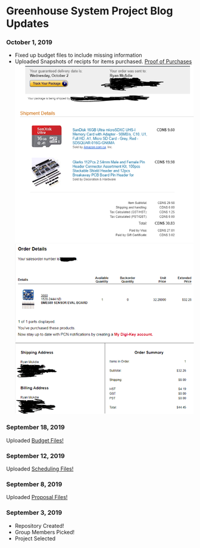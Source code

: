 # Greenhouse System Project Blog Updates

### October 1, 2019
- Fixed up budget files to include missing information
- Uploaded Snapshots of recipts for items purchased. [Proof of Purchases](https://github.com/McAdieCENG/CENGProject/tree/master/Images)
![Purchase #1](https://raw.githubusercontent.com/McAdieCENG/CENGProject/master/Images/ProofOfPurch1.PNG "Purchase #1")
![Purchase #2](https://raw.githubusercontent.com/McAdieCENG/CENGProject/master/Images/ProofOfPurch2.PNG "Purchase #2")

### September 18, 2019
Uploaded [Budget Files!](https://github.com/McAdieCENG/CENGProject/tree/master/Documentation/Budget%20Files)

### September 12, 2019
Uploaded [Scheduling Files!](https://github.com/McAdieCENG/CENGProject/tree/master/Documentation/Schedule%20Files)

### September 8, 2019
Uploaded [Proposal Files!](https://github.com/McAdieCENG/CENGProject/tree/master/Documentation/Proposal%20Files)

### September 3, 2019
- Repository Created!
- Group Members Picked!
- Project Selected




